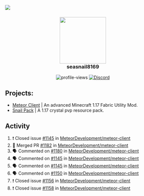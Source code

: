 ![](https://hit.yhype.me/github/profile?user_id=17166139)

<h3 align="center">
  <img src="https://i.ibb.co/wLWw4DD/798694-D8-9-F3-D-434-E-B7-B4-E60460-E50-B4-F.png" width="150"/><br>
  seasnail8169
</h3>

<div align="center">
  <img src="https://komarev.com/ghpvc/?username=seasnail8169" alt="profile-views"/>
  <a href="https://discord.gg/bBGQZvd"><img src="https://img.shields.io/discord/689197705683140636?logo=discord" alt="Discord"/></a>
</div>

## Projects:

- [Meteor Client](https://github.com/MeteorDevelopment) | An advanced Minecraft 1.17 Fabric Utility Mod.
- [Snail Pack](https://github.com/seasnail8169/snail-pack) | A 1.17 crystal pvp resource pack.

## Activity

<!--START_SECTION:activity-->
1. ❗️ Closed issue [#1145](https://github.com/MeteorDevelopment/meteor-client/issues/1145) in [MeteorDevelopment/meteor-client](https://github.com/MeteorDevelopment/meteor-client)
2. 🎉 Merged PR [#1182](https://github.com/MeteorDevelopment/meteor-client/pull/1182) in [MeteorDevelopment/meteor-client](https://github.com/MeteorDevelopment/meteor-client)
3. 🗣 Commented on [#1180](https://github.com/MeteorDevelopment/meteor-client/issues/1180) in [MeteorDevelopment/meteor-client](https://github.com/MeteorDevelopment/meteor-client)
4. 🗣 Commented on [#1145](https://github.com/MeteorDevelopment/meteor-client/issues/1145) in [MeteorDevelopment/meteor-client](https://github.com/MeteorDevelopment/meteor-client)
5. 🗣 Commented on [#1145](https://github.com/MeteorDevelopment/meteor-client/issues/1145) in [MeteorDevelopment/meteor-client](https://github.com/MeteorDevelopment/meteor-client)
6. 🗣 Commented on [#1150](https://github.com/MeteorDevelopment/meteor-client/issues/1150) in [MeteorDevelopment/meteor-client](https://github.com/MeteorDevelopment/meteor-client)
7. ❗️ Closed issue [#1156](https://github.com/MeteorDevelopment/meteor-client/issues/1156) in [MeteorDevelopment/meteor-client](https://github.com/MeteorDevelopment/meteor-client)
8. ❗️ Closed issue [#1158](https://github.com/MeteorDevelopment/meteor-client/issues/1158) in [MeteorDevelopment/meteor-client](https://github.com/MeteorDevelopment/meteor-client)
<!--END_SECTION:activity-->
